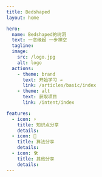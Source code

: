 ```yaml
---
title: Bedshaped
layout: home

hero:
  name: Bedshaped的树洞
  text: 一念缘起 一步禅空
  tagline:
  image:
    src: /logo.jpg
    alt: logo
  actions:
    - theme: brand
      text: 开始学习 →
      link: /articles/basic/index
    - theme: alt
      text: 获取项目
      link: /intent/index

features:
  - icon: ⚡️
    title: 知识点分享
    details:
  - icon: 🖖
    title: 算法分享
    details:
  - icon: 🛠️
    title: 其他分享
    details:
---
```


